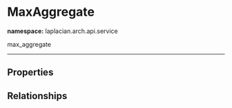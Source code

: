 # **MaxAggregate**
**namespace:** laplacian.arch.api.service

max_aggregate



---

## Properties

## Relationships